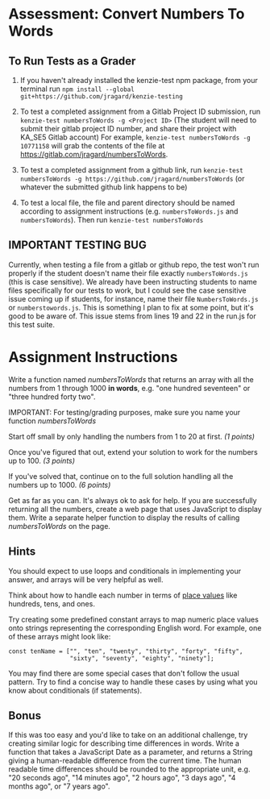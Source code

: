 # Assessment: Convert Numbers To Words

## To Run Tests as a Grader

1.  If you haven't already installed the kenzie-test npm package, from your terminal run `npm install --global git+https://github.com/jragard/kenzie-testing`

2.  To test a completed assignment from a Gitlab Project ID submission, run `kenzie-test numbersToWords -g <Project ID>`  (The student will need to submit their gitlab project ID number, and share their project with KA_SE5 Gitlab account) For example, `kenzie-test numbersToWords -g 10771158` will grab the contents of the file at https://gitlab.com/jragard/numbersToWords.

3. To test a completed assignment from a github link, run `kenzie-test numbersToWords -g https://github.com/jragard/numbersToWords` (or whatever the submitted github link happens to be)

4. To test a local file, the file and parent directory should be named according to assignment instructions (e.g. `numbersToWords.js` and `numbersToWords`).  Then run `kenzie-test numbersToWords`

## IMPORTANT TESTING BUG ##

Currently, when testing a file from a gitlab or github repo, the test won't run properly if the student doesn't name their file exactly `numbersToWords.js` (this is case sensitive).  We already have been instructing students to name files specifically for our tests to work, but I could see the case sensitive issue coming up if students, for instance, name their file `NumbersToWords.js` or `numberstowords.js`.  This is something I plan to fix at some point, but it's good to be aware of.  This issue stems from lines 19 and 22 in the run.js for this test suite.

# Assignment Instructions

Write a function named *numbersToWords* that returns an array with all the numbers from 1 through 1000 **in words**, e.g. "one hundred seventeen" or "three hundred forty two".  

IMPORTANT: For testing/grading purposes, make sure you name your function *numbersToWords*

Start off small by only handling the numbers from 1 to 20 at first. *(1 points)*

Once you've figured that out, extend your solution to work for the numbers up to 100. *(3 points)*

If you've solved that, continue on to the full solution handling all the numbers up to 1000. *(6 points)*

Get as far as you can.  It's always ok to ask for help.  If you are successfully returning all the numbers, create a web page that uses JavaScript to display them.  Write a separate helper function to display the results of calling *numbersToWords* on the page.

## Hints

You should expect to use loops and conditionals in implementing your answer, and arrays will be very helpful as well.

Think about how to handle each number in terms of [place values](https://www.mathsisfun.com/place-value.html) like hundreds, tens, and ones.

Try creating some predefined constant arrays to map numeric place values onto strings representing the corresponding English word. For example, one of these arrays might look like:

```
const tenName = ["", "ten", "twenty", "thirty", "forty", "fifty",
                 "sixty", "seventy", "eighty", "ninety"];
```

You may find there are some special cases that don't follow the usual pattern. Try to find a concise way to handle these cases by using what you know about conditionals (if statements).

## Bonus

If this was too easy and you'd like to take on an additional challenge, try creating similar logic for describing time differences in words. Write a function that takes a JavaScript Date as a parameter, and returns a String giving a human-readable difference from the current time. The human readable time differences should be rounded to the appropriate unit, e.g. "20 seconds ago", "14 minutes ago", "2 hours ago", "3 days ago", "4 months ago", or "7 years ago".